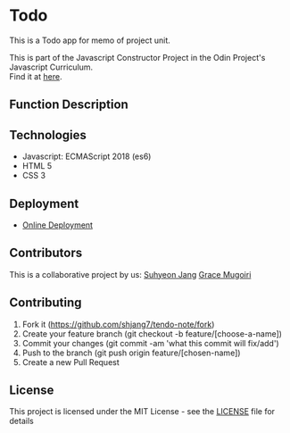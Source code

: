 # Todo
This is a Todo app for memo of project unit.

This is part of the Javascript Constructor Project in the Odin Project's Javascript Curriculum. <br />
Find it at [here](https://www.theodinproject.com/courses/javascript/lessons/tendo-note).

## Function Description


## Technologies
- Javascript: ECMAScript 2018 (es6)
- HTML 5
- CSS 3

## Deployment

- [Online Deployment](https://shjang7.github.io/tendo-note/dist/index.html)

## Contributors

This is a collaborative project by us: [Suhyeon Jang](https://github.com/shjang7) [Grace Mugoiri](https://github.com/grace-mugoiri)

## Contributing

1. Fork it (https://github.com/shjang7/tendo-note/fork)
2. Create your feature branch (git checkout -b feature/[choose-a-name])
3. Commit your changes (git commit -am 'what this commit will fix/add')
4. Push to the branch (git push origin feature/[chosen-name])
5. Create a new Pull Request

## License

This project is licensed under the MIT License - see the [LICENSE](./LICENSE) file for details
